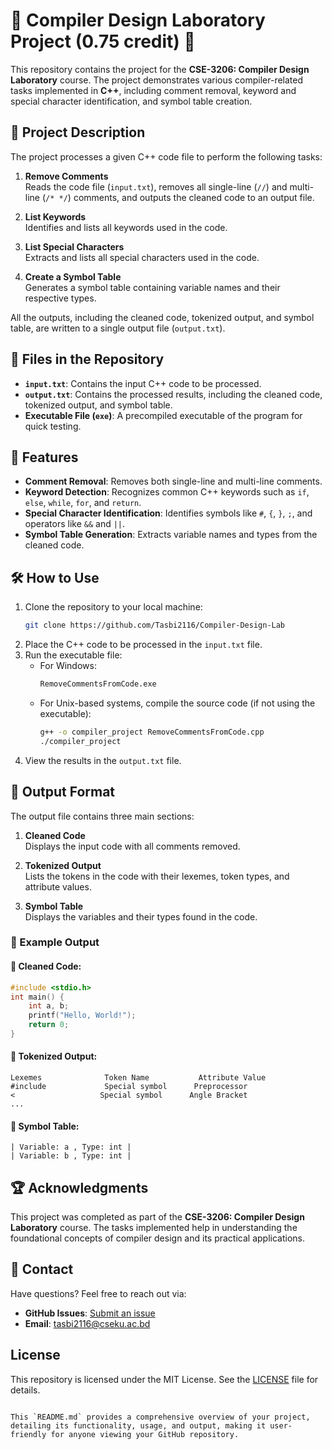 # 🌟 Compiler Design Laboratory Project (0.75 credit) 🌟

This repository contains the project for the **CSE-3206: Compiler Design Laboratory** course. The project demonstrates various compiler-related tasks implemented in **C++**, including comment removal, keyword and special character identification, and symbol table creation.

## 🚀 Project Description

The project processes a given C++ code file to perform the following tasks:

1. **Remove Comments**  
   Reads the code file (`input.txt`), removes all single-line (`//`) and multi-line (`/* */`) comments, and outputs the cleaned code to an output file.

2. **List Keywords**  
   Identifies and lists all keywords used in the code.

3. **List Special Characters**  
   Extracts and lists all special characters used in the code.

4. **Create a Symbol Table**  
   Generates a symbol table containing variable names and their respective types.

All the outputs, including the cleaned code, tokenized output, and symbol table, are written to a single output file (`output.txt`).

## 📂 Files in the Repository

- **`input.txt`**: Contains the input C++ code to be processed.
- **`output.txt`**: Contains the processed results, including the cleaned code, tokenized output, and symbol table.
- **Executable File (`exe`)**: A precompiled executable of the program for quick testing.

## 📜 Features

- **Comment Removal**: Removes both single-line and multi-line comments.
- **Keyword Detection**: Recognizes common C++ keywords such as `if`, `else`, `while`, `for`, and `return`.
- **Special Character Identification**: Identifies symbols like `#`, `{`, `}`, `;`, and operators like `&&` and `||`.
- **Symbol Table Generation**: Extracts variable names and types from the cleaned code.

## 🛠️ How to Use

1. Clone the repository to your local machine:
   ```bash
   git clone https://github.com/Tasbi2116/Compiler-Design-Lab

2. Place the C++ code to be processed in the `input.txt` file.
3. Run the executable file:
   - For Windows:
     ```cmd
     RemoveCommentsFromCode.exe
     ```
   - For Unix-based systems, compile the source code (if not using the executable):
     ```bash
     g++ -o compiler_project RemoveCommentsFromCode.cpp
     ./compiler_project
     ```
4. View the results in the `output.txt` file.

## 📜 Output Format

The output file contains three main sections:

1. **Cleaned Code**  
   Displays the input code with all comments removed.

2. **Tokenized Output**  
   Lists the tokens in the code with their lexemes, token types, and attribute values.

3. **Symbol Table**  
   Displays the variables and their types found in the code.

### 📜 Example Output

#### 🔹 Cleaned Code:
```cpp
#include <stdio.h>
int main() {
    int a, b;
    printf("Hello, World!");
    return 0;
}
```

#### 🔹 Tokenized Output:
```
Lexemes              Token Name           Attribute Value
#include             Special symbol      Preprocessor
<                   Special symbol      Angle Bracket
...
```

#### 🔹 Symbol Table:
```
| Variable: a , Type: int |
| Variable: b , Type: int |
```

## 🏆 Acknowledgments

This project was completed as part of the **CSE-3206: Compiler Design Laboratory** course. The tasks implemented help in understanding the foundational concepts of compiler design and its practical applications.

## 📧 Contact

Have questions? Feel free to reach out via:

- **GitHub Issues**: [Submit an issue](../../issues)
- **Email**: [tasbi2116@cseku.ac.bd](mailto:tasbi2116@cseku.ac.bd)

## License

This repository is licensed under the MIT License. See the [LICENSE](LICENSE) file for details.
```

This `README.md` provides a comprehensive overview of your project, detailing its functionality, usage, and output, making it user-friendly for anyone viewing your GitHub repository.
